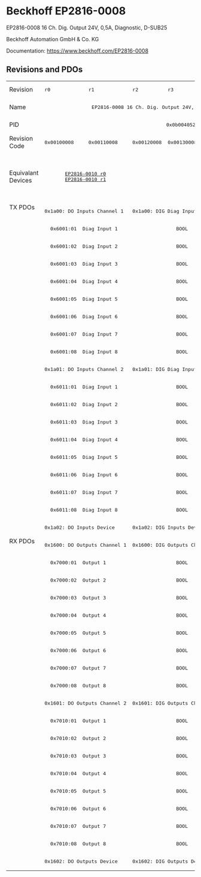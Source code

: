 # Beckhoff EP2816-0008

EP2816-0008 16 Ch. Dig. Output 24V, 0,5A, Diagnostic, D-SUB25

Beckhoff Automation GmbH & Co. KG

Documentation: <a href="https://www.beckhoff.com/EP2816-0008">https://www.beckhoff.com/EP2816-0008</a>

## Revisions and PDOs
<table>
<tr >
<td class="first">Revision</td>
<td ><pre>r0</pre></td>
<td ><pre>r1</pre></td>
<td ><pre>r2</pre></td>
<td ><pre>r3</pre></td>
<td ><pre>r4</pre></td>
<td ><pre>r5</pre></td>
<td ><pre>r6</pre></td>
</tr>
<tr >
<td class="first">Name</td>
<td  colspan=7 align="center"><pre>EP2816-0008 16 Ch. Dig. Output 24V, 0,5A, Diagnostic, D-SUB25</pre></td>
</tr>
<tr >
<td class="first">PID</td>
<td  colspan=7 align="center"><pre>0x0b004052</pre></td>
</tr>
<tr >
<td class="first">Revision Code</td>
<td ><pre>0x00100008</pre></td>
<td ><pre>0x00110008</pre></td>
<td ><pre>0x00120008</pre></td>
<td ><pre>0x00130008</pre></td>
<td ><pre>0x00140008</pre></td>
<td ><pre>0x00150008</pre></td>
<td ><pre>0x00160008</pre></td>
</tr>
<tr >
<td class="first">Equivalant Devices</td>
<td  colspan=2 align="center"><pre><a href="EP2816-0010">EP2816-0010 r0</a><br/><a href="EP2816-0010">EP2816-0010 r1</a></pre></td>
<td ></td>
<td  colspan=3 align="center"><pre><a href="EP2816-0010">EP2816-0010 r3</a><br/><a href="EP2816-0010">EP2816-0010 r4</a><br/><a href="EP2816-0010">EP2816-0010 r5</a><br/><a href="EPP2816-0008">EPP2816-0008 r0</a><br/><a href="EPP2816-0008">EPP2816-0008 r1</a><br/><a href="EPP2816-0010">EPP2816-0010 r0</a><br/><a href="EPP2816-0010">EPP2816-0010 r1</a></pre></td>
<td ><pre><a href="EP2816-0010">EP2816-0010 r6</a><br/><a href="EPP2816-0003">EPP2816-0003 r0</a><br/><a href="EPP2816-0008">EPP2816-0008 r2</a><br/><a href="EPP2816-0010">EPP2816-0010 r2</a></pre></td>
</tr>
<tr class="txpdo pdosection">
<td class="first" rowspan=19 valign=top>TX PDOs</td>
<td colspan=2 align="left"><pre>0x1a00: DO Inputs Channel 1</pre></td>
<td colspan=5 align="left"><pre>0x1a00: DIG Diag Inputs  Channel 1</pre></td>
<td></td>
</tr>
<tr class="txpdo">
<td  colspan=7 align="left"><pre>  0x6001:01  Diag Input 1                    BOOL</pre></td>
</tr>
<tr class="txpdo">
<td  colspan=7 align="left"><pre>  0x6001:02  Diag Input 2                    BOOL</pre></td>
</tr>
<tr class="txpdo">
<td  colspan=7 align="left"><pre>  0x6001:03  Diag Input 3                    BOOL</pre></td>
</tr>
<tr class="txpdo">
<td  colspan=7 align="left"><pre>  0x6001:04  Diag Input 4                    BOOL</pre></td>
</tr>
<tr class="txpdo">
<td  colspan=7 align="left"><pre>  0x6001:05  Diag Input 5                    BOOL</pre></td>
</tr>
<tr class="txpdo">
<td  colspan=7 align="left"><pre>  0x6001:06  Diag Input 6                    BOOL</pre></td>
</tr>
<tr class="txpdo">
<td  colspan=7 align="left"><pre>  0x6001:07  Diag Input 7                    BOOL</pre></td>
</tr>
<tr class="txpdo">
<td  colspan=7 align="left"><pre>  0x6001:08  Diag Input 8                    BOOL</pre></td>
</tr>
<tr class="txpdo pdosection">
<td  colspan=2 align="left"><pre>0x1a01: DO Inputs Channel 2</pre></td>
<td  colspan=5 align="left"><pre>0x1a01: DIG Diag Inputs  Channel 2</pre></td>
</tr>
<tr class="txpdo">
<td  colspan=7 align="left"><pre>  0x6011:01  Diag Input 1                    BOOL</pre></td>
</tr>
<tr class="txpdo">
<td  colspan=7 align="left"><pre>  0x6011:02  Diag Input 2                    BOOL</pre></td>
</tr>
<tr class="txpdo">
<td  colspan=7 align="left"><pre>  0x6011:03  Diag Input 3                    BOOL</pre></td>
</tr>
<tr class="txpdo">
<td  colspan=7 align="left"><pre>  0x6011:04  Diag Input 4                    BOOL</pre></td>
</tr>
<tr class="txpdo">
<td  colspan=7 align="left"><pre>  0x6011:05  Diag Input 5                    BOOL</pre></td>
</tr>
<tr class="txpdo">
<td  colspan=7 align="left"><pre>  0x6011:06  Diag Input 6                    BOOL</pre></td>
</tr>
<tr class="txpdo">
<td  colspan=7 align="left"><pre>  0x6011:07  Diag Input 7                    BOOL</pre></td>
</tr>
<tr class="txpdo">
<td  colspan=7 align="left"><pre>  0x6011:08  Diag Input 8                    BOOL</pre></td>
</tr>
<tr class="txpdo pdosection">
<td  colspan=2 align="left"><pre>0x1a02: DO Inputs Device</pre></td>
<td  colspan=5 align="left"><pre>0x1a02: DIG Inputs Device</pre></td>
</tr>
<tr class="rxpdo pdosection">
<td class="first" rowspan=19 valign=top>RX PDOs</td>
<td colspan=2 align="left"><pre>0x1600: DO Outputs Channel 1</pre></td>
<td colspan=5 align="left"><pre>0x1600: DIG Outputs Channel 1</pre></td>
<td></td>
</tr>
<tr class="rxpdo">
<td  colspan=7 align="left"><pre>  0x7000:01  Output 1                        BOOL</pre></td>
</tr>
<tr class="rxpdo">
<td  colspan=7 align="left"><pre>  0x7000:02  Output 2                        BOOL</pre></td>
</tr>
<tr class="rxpdo">
<td  colspan=7 align="left"><pre>  0x7000:03  Output 3                        BOOL</pre></td>
</tr>
<tr class="rxpdo">
<td  colspan=7 align="left"><pre>  0x7000:04  Output 4                        BOOL</pre></td>
</tr>
<tr class="rxpdo">
<td  colspan=7 align="left"><pre>  0x7000:05  Output 5                        BOOL</pre></td>
</tr>
<tr class="rxpdo">
<td  colspan=7 align="left"><pre>  0x7000:06  Output 6                        BOOL</pre></td>
</tr>
<tr class="rxpdo">
<td  colspan=7 align="left"><pre>  0x7000:07  Output 7                        BOOL</pre></td>
</tr>
<tr class="rxpdo">
<td  colspan=7 align="left"><pre>  0x7000:08  Output 8                        BOOL</pre></td>
</tr>
<tr class="rxpdo pdosection">
<td  colspan=2 align="left"><pre>0x1601: DO Outputs Channel 2</pre></td>
<td  colspan=5 align="left"><pre>0x1601: DIG Outputs Channel 2</pre></td>
</tr>
<tr class="rxpdo">
<td  colspan=7 align="left"><pre>  0x7010:01  Output 1                        BOOL</pre></td>
</tr>
<tr class="rxpdo">
<td  colspan=7 align="left"><pre>  0x7010:02  Output 2                        BOOL</pre></td>
</tr>
<tr class="rxpdo">
<td  colspan=7 align="left"><pre>  0x7010:03  Output 3                        BOOL</pre></td>
</tr>
<tr class="rxpdo">
<td  colspan=7 align="left"><pre>  0x7010:04  Output 4                        BOOL</pre></td>
</tr>
<tr class="rxpdo">
<td  colspan=7 align="left"><pre>  0x7010:05  Output 5                        BOOL</pre></td>
</tr>
<tr class="rxpdo">
<td  colspan=7 align="left"><pre>  0x7010:06  Output 6                        BOOL</pre></td>
</tr>
<tr class="rxpdo">
<td  colspan=7 align="left"><pre>  0x7010:07  Output 7                        BOOL</pre></td>
</tr>
<tr class="rxpdo">
<td  colspan=7 align="left"><pre>  0x7010:08  Output 8                        BOOL</pre></td>
</tr>
<tr class="rxpdo pdosection">
<td  colspan=2 align="left"><pre>0x1602: DO Outputs Device</pre></td>
<td  colspan=5 align="left"><pre>0x1602: DIG Outputs Device</pre></td>
</tr>
</table>
